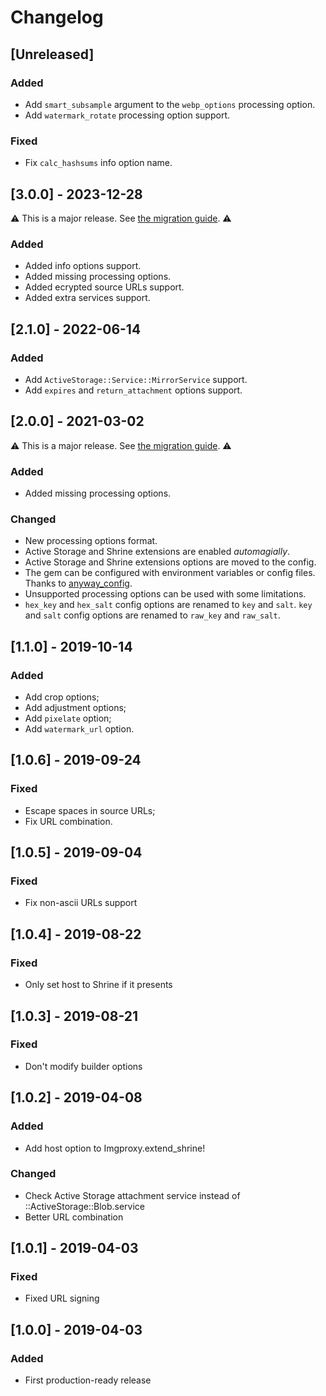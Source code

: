 <!--
# @title Changelog
-->
# Changelog

## [Unreleased]
### Added
- Add `smart_subsample` argument to the `webp_options` processing option.
- Add `watermark_rotate` processing option support.

### Fixed

- Fix `calc_hashsums` info option name.

## [3.0.0] - 2023-12-28

⚠️ This is a major release. See [the migration guide](https://github.com/imgproxy/imgproxy.rb/blob/master/UPGRADE.md). ⚠️

### Added
- Added info options support.
- Added missing processing options.
- Added ecrypted source URLs support.
- Added extra services support.

## [2.1.0] - 2022-06-14
### Added
- Add `ActiveStorage::Service::MirrorService` support.
- Add `expires` and `return_attachment` options support.

## [2.0.0] - 2021-03-02

⚠️ This is a major release. See [the migration guide](https://github.com/imgproxy/imgproxy.rb/blob/master/UPGRADE.md). ⚠️

### Added
- Added missing processing options.

### Changed
- New processing options format.
- Active Storage and Shrine extensions are enabled _automagially_.
- Active Storage and Shrine extensions options are moved to the config.
- The gem can be configured with environment variables or config files. Thanks to [anyway_config](https://github.com/palkan/anyway_config).
- Unsupported processing options can be used with some limitations.
- `hex_key` and `hex_salt` config options are renamed to `key` and `salt`. `key` and `salt` config options are renamed to `raw_key` and `raw_salt`.

## [1.1.0] - 2019-10-14
### Added
- Add crop options;
- Add adjustment options;
- Add `pixelate` option;
- Add `watermark_url` option.

## [1.0.6] - 2019-09-24
### Fixed
- Escape spaces in source URLs;
- Fix URL combination.

## [1.0.5] - 2019-09-04
### Fixed
- Fix non-ascii URLs support

## [1.0.4] - 2019-08-22
### Fixed
- Only set host to Shrine if it presents

## [1.0.3] - 2019-08-21
### Fixed
- Don't modify builder options

## [1.0.2] - 2019-04-08
### Added
- Add host option to Imgproxy.extend_shrine!

### Changed
- Check Active Storage attachment service instead of ::ActiveStorage::Blob.service
- Better URL combination

## [1.0.1] - 2019-04-03
### Fixed
- Fixed URL signing

## [1.0.0] - 2019-04-03
### Added
- First production-ready release
